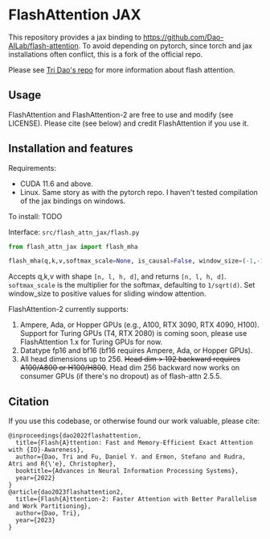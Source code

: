 # FlashAttention JAX
This repository provides a jax binding to <https://github.com/Dao-AILab/flash-attention>. To avoid depending on pytorch, since torch and jax installations often conflict, this is a fork of the official repo.

Please see [Tri Dao's repo](https://github.com/Dao-AILab/flash-attention) for more information about flash attention.

## Usage

FlashAttention and FlashAttention-2 are free to use and modify (see LICENSE).
Please cite (see below) and credit FlashAttention if you use it.

## Installation and features

Requirements:
- CUDA 11.6 and above.
- Linux. Same story as with the pytorch repo. I haven't tested compilation of the jax bindings on windows.

To install: TODO

Interface: `src/flash_attn_jax/flash.py`

```py
from flash_attn_jax import flash_mha

flash_mha(q,k,v,softmax_scale=None, is_causal=False, window_size=(-1,-1))
```

Accepts q,k,v with shape `[n, l, h, d]`, and returns `[n, l, h, d]`. `softmax_scale` is the
multiplier for the softmax, defaulting to `1/sqrt(d)`. Set window_size
to positive values for sliding window attention.

FlashAttention-2 currently supports:
1. Ampere, Ada, or Hopper GPUs (e.g., A100, RTX 3090, RTX 4090, H100). Support for Turing
   GPUs (T4, RTX 2080) is coming soon, please use FlashAttention 1.x for Turing
   GPUs for now.
2. Datatype fp16 and bf16 (bf16 requires Ampere, Ada, or Hopper GPUs).
3. All head dimensions up to 256. ~~Head dim > 192 backward requires A100/A800 or H100/H800~~. Head dim 256 backward now works on consumer GPUs (if there's no dropout) as of flash-attn 2.5.5.

## Citation
If you use this codebase, or otherwise found our work valuable, please cite:
```
@inproceedings{dao2022flashattention,
  title={Flash{A}ttention: Fast and Memory-Efficient Exact Attention with {IO}-Awareness},
  author={Dao, Tri and Fu, Daniel Y. and Ermon, Stefano and Rudra, Atri and R{\'e}, Christopher},
  booktitle={Advances in Neural Information Processing Systems},
  year={2022}
}
@article{dao2023flashattention2,
  title={Flash{A}ttention-2: Faster Attention with Better Parallelism and Work Partitioning},
  author={Dao, Tri},
  year={2023}
}
```
